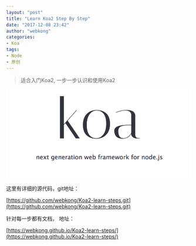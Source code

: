 ```yaml
---
layout: "post"
title: "Learn Koa2 Step By Step"
date: "2017-12-08 23:42"
author: "webkong"
categories:
- Koa
tags:
- Node
- 原创
---
```


> 适合入门Koa2, 一步一步认识和使用Koa2


![](/images/2017/koa2.png)

<!-- more -->

这里有详细的源代码，git地址：

 [https://github.com/webkong/Koa2-learn-steps.git](https://github.com/webkong/Koa2-learn-steps.git)

针对每一步都有文档， 地址：

 [https://webkong.github.io/Koa2-learn-steps/](https://webkong.github.io/Koa2-learn-steps/)
